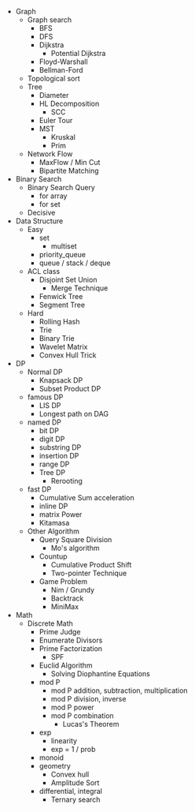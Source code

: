 - Graph
    - Graph search
        - BFS
        - DFS
        - Dijkstra
            - Potential Dijkstra
        - Floyd-Warshall
        - Bellman-Ford
    - Topological sort
    - Tree
        - Diameter
        - HL Decomposition
            - SCC
        - Euler Tour
        - MST
            - Kruskal
            - Prim
    - Network Flow
        - MaxFlow / Min Cut
        - Bipartite Matching
- Binary Search
    - Binary Search Query
        - for array
        - for set
    - Decisive
- Data Structure
    - Easy
        - set
            - multiset
        - priority_queue
        - queue / stack / deque
    - ACL class
        - Disjoint Set Union
            - Merge Technique
        - Fenwick Tree
        - Segment Tree
    - Hard
        - Rolling Hash
        - Trie
        - Binary Trie
        - Wavelet Matrix
        - Convex Hull Trick
- DP
    - Normal DP
        - Knapsack DP
        - Subset Product DP
    - famous DP
        - LIS DP
        - Longest path on DAG
    - named DP
        - bit DP
        - digit DP
        - substring DP
        - insertion DP
        - range DP
        - Tree DP
            - Rerooting
    - fast DP
        - Cumulative Sum acceleration
        - inline DP
        - matrix Power
        - Kitamasa
    - Other Algorithm
        - Query Square Division
            - Mo's algorithm
        - Countup
            - Cumulative Product Shift
            - Two-pointer Technique
        - Game Problem
            - Nim / Grundy
            - Backtrack
            - MiniMax
- Math
    - Discrete Math
        - Prime Judge
        - Enumerate Divisors
        - Prime Factorization
            - SPF
        - Euclid Algorithm
            - Solving Diophantine Equations
        - mod P
            - mod P addition, subtraction, multiplication
            - mod P division, inverse
            - mod P power
            - mod P combination
                - Lucas's Theorem
        - exp
            - linearity
            - exp = 1 / prob
        - monoid
        - geometry
            - Convex hull
            - Amplitude Sort
        - differential, integral
            - Ternary search
